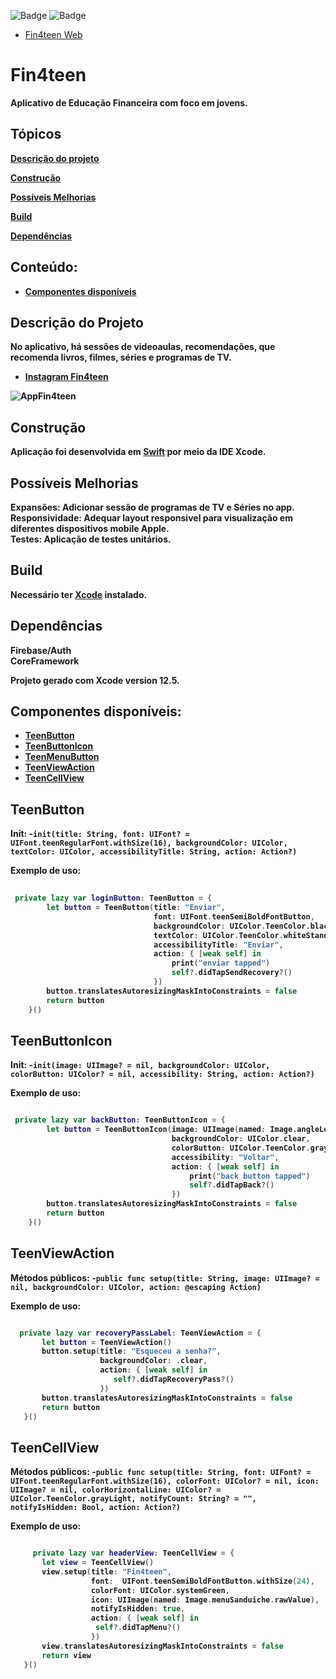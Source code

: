 ![Badge](https://img.shields.io/badge/Swift-FA7343?style=for-the-badge&logo=swift&logoColor=white) ![Badge](https://img.shields.io/badge/iOS-000000?style=for-the-badge&logo=Apple&logoColor=white)

* [Fin4teen Web](https://leojportes.github.io/Fin4teenWeb/)

# Fin4teen

<b>Aplicativo de Educação Financeira com foco em jovens.<br>

## Tópicos 

 [Descrição do projeto](#descrição-do-projeto)
 
 [Construção](#construção)
 
 [Possíveis Melhorias](#possíveis-melhorias)
 
 [Build](#build)
 
 [Dependências](#dependencias)
 
 ## Conteúdo: 
 
- **[Componentes disponíveis](#componentes-disponíveis)**<br>


## Descrição do Projeto
<b>No aplicativo, há sessões de videoaulas, recomendações, que recomenda livros, filmes, séries e programas de TV. <br>

* [Instagram Fin4teen](https://www.instagram.com/fin4teenapp/)
 

![AppFin4teen](https://github.com/leojportes/Fin4teen/blob/main/Corte.gif)

## Construção
Aplicação foi desenvolvida em [Swift](https://www.apple.com/br/swift/) por meio da IDE Xcode.

## Possíveis Melhorias
<b>Expansões</b>: Adicionar sessão de programas de TV e Séries no app.<br>
<b>Responsividade</b>: Adequar layout responsivel para visualização em diferentes dispositivos mobile Apple.<br>
<b>Testes</b>: Aplicação de testes unitários.

## Build
Necessário ter [Xcode](https://developer.apple.com/xcode/) instalado.

## Dependências
<b>Firebase/Auth<br>
<b>CoreFramework<br>
 
Projeto gerado com Xcode version 12.5.
 
## Componentes disponíveis: 
- **[TeenButton](#teenbutton)**<br>
- **[TeenButtonIcon](#teenbuttonicon)**<br>
- **[TeenMenuButton](#teenmenubutton)**<br>
- **[TeenViewAction](#teenviewaction)**<br>
- **[TeenCellView](#teencellview)**<br>
 
 ## TeenButton
 
Init:
-`init(title: String,
         font: UIFont? = UIFont.teenRegularFont.withSize(16),
         backgroundColor: UIColor,
         textColor: UIColor,
         accessibilityTitle: String,
         action: Action?)`

**Exemplo de uso:**

``` swift 
 
 private lazy var loginButton: TeenButton = {
        let button = TeenButton(title: "Enviar",
                                font: UIFont.teenSemiBoldFontButton,
                                backgroundColor: UIColor.TeenColor.blackColor,
                                textColor: UIColor.TeenColor.whiteStandart,
                                accessibilityTitle: "Enviar",
                                action: { [weak self] in
                                    print("enviar tapped")
                                    self?.didTapSendRecovery?()
                                })
        button.translatesAutoresizingMaskIntoConstraints = false
        return button
    }()

 ```
 
 ## TeenButtonIcon
 
 Init:
-`init(image: UIImage? = nil,
         backgroundColor: UIColor,
         colorButton: UIColor? = nil,
         accessibility: String,
         action: Action?)`

**Exemplo de uso:**

``` swift 

 private lazy var backButton: TeenButtonIcon = {
        let button = TeenButtonIcon(image: UIImage(named: Image.angleLeft.rawValue),
                                    backgroundColor: UIColor.clear,
                                    colorButton: UIColor.TeenColor.grayLight,
                                    accessibility: "Voltar",
                                    action: { [weak self] in
                                        print("back button tapped")
                                        self?.didTapBack?()
                                    })
        button.translatesAutoresizingMaskIntoConstraints = false
        return button
    }()

 ```
 
 ## TeenViewAction

 Métodos públicos:
 -`public func setup(title: String, image: UIImage? = nil, backgroundColor: UIColor, action: @escaping Action)`
 
 **Exemplo de uso:**
 
 ``` swift 
 
   private lazy var recoveryPassLabel: TeenViewAction = {
        let button = TeenViewAction()
        button.setup(title: "Esqueceu a senha?",
                     backgroundColor: .clear,
                     action: { [weak self] in
                        self?.didTapRecoveryPass?()
                     })
        button.translatesAutoresizingMaskIntoConstraints = false
        return button
    }()

 ```
 
 ## TeenCellView
 
 Métodos públicos:
 -`public func setup(title: String,
                      font: UIFont? = UIFont.teenRegularFont.withSize(16),
                      colorFont: UIColor? = nil,
                      icon: UIImage? = nil,
                      colorHorizontalLine: UIColor? = UIColor.TeenColor.grayLight,
                      notifyCount: String? = "",
                      notifyIsHidden: Bool,
                      action: Action?)`
 
 **Exemplo de uso:**
 
 ``` swift 
 
      private lazy var headerView: TeenCellView = {
        let view = TeenCellView()
        view.setup(title: "Fin4teen",
                   font:  UIFont.teenSemiBoldFontButton.withSize(24),
                   colorFont: UIColor.systemGreen,
                   icon: UIImage(named: Image.menuSanduiche.rawValue),
                   notifyIsHidden: true,
                   action: { [weak self] in
                    self?.didTapMenu?()
                   })
        view.translatesAutoresizingMaskIntoConstraints = false
        return view
    }()

 ```
    
